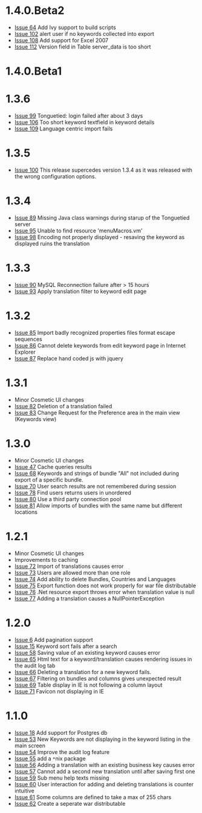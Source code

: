 # 1.4.0.Beta2 #
  * [Issue 64](http://code.google.com/p/tongue-tied/issues/detail?id=64) Add Ivy support to build scripts
  * [Issue 102](http://code.google.com/p/tongue-tied/issues/detail?id=102) alert user if no keywords collected into export
  * [Issue 108](http://code.google.com/p/tongue-tied/issues/detail?id=108) Add support for Excel 2007
  * [Issue 112](http://code.google.com/p/tongue-tied/issues/detail?id=112) Version field in Table server\_data is too short


# 1.4.0.Beta1 #

# 1.3.6 #
  * [Issue 99](http://code.google.com/p/tongue-tied/issues/detail?id=99) Tonguetied: login failed after about 3 days
  * [Issue 106](http://code.google.com/p/tongue-tied/issues/detail?id=106) Too short keyword textfield in keyword details
  * [Issue 109](http://code.google.com/p/tongue-tied/issues/detail?id=109) Language centric import fails



# 1.3.5 #
  * [Issue 100](http://code.google.com/p/tongue-tied/issues/detail?id=100) This release supercedes version 1.3.4 as it was released with the wrong configuration options.

# 1.3.4 #
  * [Issue 89](http://code.google.com/p/tongue-tied/issues/detail?id=89) Missing Java class warnings during starup of the Tonguetied server
  * [Issue 95](http://code.google.com/p/tongue-tied/issues/detail?id=95) Unable to find resource 'menuMacros.vm'
  * [Issue 98](http://code.google.com/p/tongue-tied/issues/detail?id=98) Encoding not properly displayed - resaving the keyword as displayed ruins the translation


# 1.3.3 #
  * [Issue 90](http://code.google.com/p/tongue-tied/issues/detail?id=90) MySQL Reconnection failure after > 15 hours
  * [Issue 93](http://code.google.com/p/tongue-tied/issues/detail?id=93) Apply translation filter to keyword edit page

# 1.3.2 #
  * [Issue 85](http://code.google.com/p/tongue-tied/issues/detail?id=85) Import badly recognized properties files format escape sequences
  * [Issue 86](http://code.google.com/p/tongue-tied/issues/detail?id=86) Cannot delete keywords from edit keyword page in Internet Explorer
  * [Issue 87](http://code.google.com/p/tongue-tied/issues/detail?id=87) Replace hand coded js with jquery


# 1.3.1 #
  * Minor Cosmetic UI changes
  * [Issue 82](http://code.google.com/p/tongue-tied/issues/detail?id=82) Deletion of a translation failed
  * [Issue 83](http://code.google.com/p/tongue-tied/issues/detail?id=83) Change Request for the Preference area in the main view (Keywords view)


# 1.3.0 #
  * Minor Cosmetic UI changes
  * [Issue 47](http://code.google.com/p/tongue-tied/issues/detail?id=47) Cache queries results
  * [Issue 68](http://code.google.com/p/tongue-tied/issues/detail?id=68) Keywords and strings of bundle "All" not included during export of a specific bundle.
  * [Issue 70](http://code.google.com/p/tongue-tied/issues/detail?id=70) User search results are not remembered during session
  * [Issue 78](http://code.google.com/p/tongue-tied/issues/detail?id=78) Find users returns users in unordered
  * [Issue 80](http://code.google.com/p/tongue-tied/issues/detail?id=80) Use a third party connection pool
  * [Issue 81](http://code.google.com/p/tongue-tied/issues/detail?id=81) Allow imports of bundles with the same name but different locations



# 1.2.1 #
  * Minor Cosmetic UI changes
  * Improvements to caching
  * [Issue 72](http://code.google.com/p/tongue-tied/issues/detail?id=72) Import of translations causes error
  * [Issue 73](http://code.google.com/p/tongue-tied/issues/detail?id=73) Users are allowed more than one role
  * [Issue 74](http://code.google.com/p/tongue-tied/issues/detail?id=74) Add ability to delete Bundles, Countries and Languages
  * [Issue 75](http://code.google.com/p/tongue-tied/issues/detail?id=75) Export function does not work properly for war file distributable
  * [Issue 76](http://code.google.com/p/tongue-tied/issues/detail?id=76) .Net resource export throws error when translation value is null
  * [Issue 77](http://code.google.com/p/tongue-tied/issues/detail?id=77) Adding a translation causes a NullPointerException


# 1.2.0 #
  * [Issue 6](http://code.google.com/p/tongue-tied/issues/detail?id=6) Add pagination support
  * [Issue 15](http://code.google.com/p/tongue-tied/issues/detail?id=15) Keyword sort fails after a search
  * [Issue 58](http://code.google.com/p/tongue-tied/issues/detail?id=58) Saving value of an existing keyword causes error
  * [Issue 65](http://code.google.com/p/tongue-tied/issues/detail?id=65) Html text for a keyword/translation causes rendering issues in the audit log tab
  * [Issue 66](http://code.google.com/p/tongue-tied/issues/detail?id=66) Deleting a translation for a new keyword fails.
  * [Issue 67](http://code.google.com/p/tongue-tied/issues/detail?id=67) Filtering on bundles and columns gives unexpected result
  * [Issue 69](http://code.google.com/p/tongue-tied/issues/detail?id=69) Table display in IE is not following a column layout
  * [Issue 71](http://code.google.com/p/tongue-tied/issues/detail?id=71) Favicon not displaying in IE


# 1.1.0 #
  * [Issue 18](http://code.google.com/p/tongue-tied/issues/detail?id=18) Add support for Postgres db
  * [Issue 53](http://code.google.com/p/tongue-tied/issues/detail?id=53) New Keywords are not displaying in the keyword listing in the main screen
  * [Issue 54](http://code.google.com/p/tongue-tied/issues/detail?id=54) Improve the audit log feature
  * [Issue 55](http://code.google.com/p/tongue-tied/issues/detail?id=55) add a `*`nix package
  * [Issue 56](http://code.google.com/p/tongue-tied/issues/detail?id=56) Adding a translation with an existing business key causes error
  * [Issue 57](http://code.google.com/p/tongue-tied/issues/detail?id=57) Cannot add a second new translation until after saving first one
  * [Issue 59](http://code.google.com/p/tongue-tied/issues/detail?id=59) Sub menu help texts missing
  * [Issue 60](http://code.google.com/p/tongue-tied/issues/detail?id=60) User interaction for adding and deleting translations is counter intuitive
  * [Issue 61](http://code.google.com/p/tongue-tied/issues/detail?id=61) Some columns are defined to take a max of 255 chars
  * [Issue 62](http://code.google.com/p/tongue-tied/issues/detail?id=62) Create a seperate war distributable